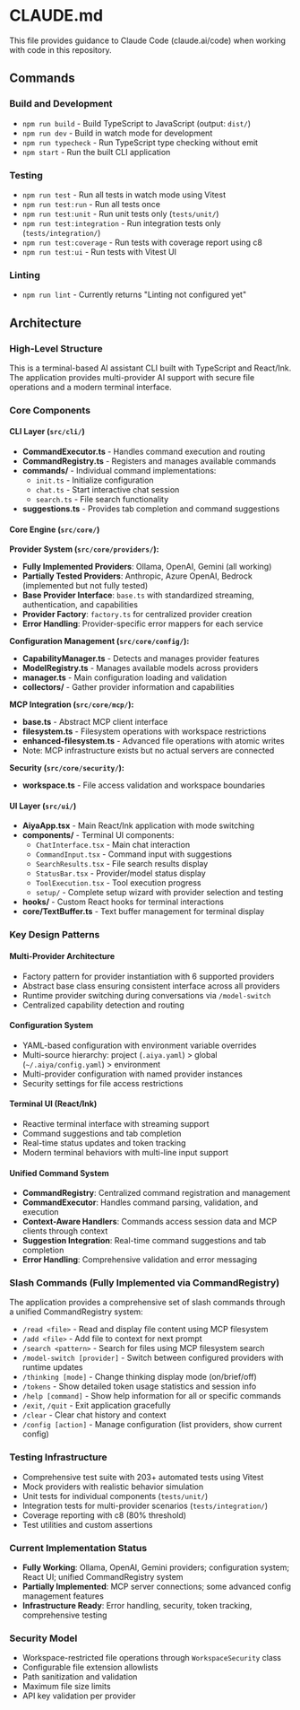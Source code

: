 # CLAUDE.md

This file provides guidance to Claude Code (claude.ai/code) when working with code in this repository.

## Commands

### Build and Development
- `npm run build` - Build TypeScript to JavaScript (output: `dist/`)
- `npm run dev` - Build in watch mode for development
- `npm run typecheck` - Run TypeScript type checking without emit
- `npm start` - Run the built CLI application

### Testing
- `npm run test` - Run all tests in watch mode using Vitest
- `npm run test:run` - Run all tests once
- `npm run test:unit` - Run unit tests only (`tests/unit/`)
- `npm run test:integration` - Run integration tests only (`tests/integration/`)
- `npm run test:coverage` - Run tests with coverage report using c8
- `npm run test:ui` - Run tests with Vitest UI

### Linting
- `npm run lint` - Currently returns "Linting not configured yet"

## Architecture

### High-Level Structure
This is a terminal-based AI assistant CLI built with TypeScript and React/Ink. The application provides multi-provider AI support with secure file operations and a modern terminal interface.

### Core Components

#### CLI Layer (`src/cli/`)
- **CommandExecutor.ts** - Handles command execution and routing
- **CommandRegistry.ts** - Registers and manages available commands
- **commands/** - Individual command implementations:
  - `init.ts` - Initialize configuration
  - `chat.ts` - Start interactive chat session
  - `search.ts` - File search functionality
- **suggestions.ts** - Provides tab completion and command suggestions

#### Core Engine (`src/core/`)

**Provider System (`src/core/providers/`):**
- **Fully Implemented Providers**: Ollama, OpenAI, Gemini (all working)
- **Partially Tested Providers**: Anthropic, Azure OpenAI, Bedrock (implemented but not fully tested)
- **Base Provider Interface**: `base.ts` with standardized streaming, authentication, and capabilities
- **Provider Factory**: `factory.ts` for centralized provider creation
- **Error Handling**: Provider-specific error mappers for each service

**Configuration Management (`src/core/config/`):**
- **CapabilityManager.ts** - Detects and manages provider features
- **ModelRegistry.ts** - Manages available models across providers
- **manager.ts** - Main configuration loading and validation
- **collectors/** - Gather provider information and capabilities

**MCP Integration (`src/core/mcp/`):**
- **base.ts** - Abstract MCP client interface
- **filesystem.ts** - Filesystem operations with workspace restrictions
- **enhanced-filesystem.ts** - Advanced file operations with atomic writes
- Note: MCP infrastructure exists but no actual servers are connected

**Security (`src/core/security/`):**
- **workspace.ts** - File access validation and workspace boundaries

#### UI Layer (`src/ui/`)
- **AiyaApp.tsx** - Main React/Ink application with mode switching
- **components/** - Terminal UI components:
  - `ChatInterface.tsx` - Main chat interaction
  - `CommandInput.tsx` - Command input with suggestions
  - `SearchResults.tsx` - File search results display
  - `StatusBar.tsx` - Provider/model status display
  - `ToolExecution.tsx` - Tool execution progress
  - `setup/` - Complete setup wizard with provider selection and testing
- **hooks/** - Custom React hooks for terminal interactions
- **core/TextBuffer.ts** - Text buffer management for terminal display

### Key Design Patterns

#### Multi-Provider Architecture
- Factory pattern for provider instantiation with 6 supported providers
- Abstract base class ensuring consistent interface across all providers
- Runtime provider switching during conversations via `/model-switch`
- Centralized capability detection and routing

#### Configuration System
- YAML-based configuration with environment variable overrides
- Multi-source hierarchy: project (`.aiya.yaml`) > global (`~/.aiya/config.yaml`) > environment
- Multi-provider configuration with named provider instances
- Security settings for file access restrictions

#### Terminal UI (React/Ink)
- Reactive terminal interface with streaming support
- Command suggestions and tab completion
- Real-time status updates and token tracking
- Modern terminal behaviors with multi-line input support

#### Unified Command System
- **CommandRegistry**: Centralized command registration and management
- **CommandExecutor**: Handles command parsing, validation, and execution
- **Context-Aware Handlers**: Commands access session data and MCP clients through context
- **Suggestion Integration**: Real-time command suggestions and tab completion
- **Error Handling**: Comprehensive validation and error messaging

### Slash Commands (Fully Implemented via CommandRegistry)
The application provides a comprehensive set of slash commands through a unified CommandRegistry system:
- `/read <file>` - Read and display file content using MCP filesystem
- `/add <file>` - Add file to context for next prompt
- `/search <pattern>` - Search for files using MCP filesystem search
- `/model-switch [provider]` - Switch between configured providers with runtime updates
- `/thinking [mode]` - Change thinking display mode (on/brief/off)
- `/tokens` - Show detailed token usage statistics and session info
- `/help [command]` - Show help information for all or specific commands
- `/exit`, `/quit` - Exit application gracefully
- `/clear` - Clear chat history and context
- `/config [action]` - Manage configuration (list providers, show current config)

### Testing Infrastructure
- Comprehensive test suite with 203+ automated tests using Vitest
- Mock providers with realistic behavior simulation
- Unit tests for individual components (`tests/unit/`)
- Integration tests for multi-provider scenarios (`tests/integration/`)
- Coverage reporting with c8 (80% threshold)
- Test utilities and custom assertions

### Current Implementation Status
- **Fully Working**: Ollama, OpenAI, Gemini providers; configuration system; React UI; unified CommandRegistry system
- **Partially Implemented**: MCP server connections; some advanced config management features
- **Infrastructure Ready**: Error handling, security, token tracking, comprehensive testing

### Security Model
- Workspace-restricted file operations through `WorkspaceSecurity` class
- Configurable file extension allowlists
- Path sanitization and validation
- Maximum file size limits
- API key validation per provider